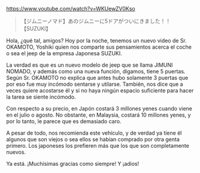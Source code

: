 https://www.youtube.com/watch?v=WKUewZV0Kso

> 【ジムニーノマド】あのジムニーに5ドアがついにきました！！【SUZUKI】 

Hola, ¿qué tal, amigos? Hoy por la noche, tenemos un nuevo video de Sr. OKAMOTO, Yoshiki quien nos comparte sus pensamientos acerca el coche o sea el jeep de la empresa Japonesa SUZUKI.

La verdad es que es un nuevo modelo de jeep que se llama JIMUNI NOMADO, y además como una nueva función, digamos, tiene 5 puertas. Según Sr. OKAMOTO no explica que antes hubo solamente 3 puertas que por eso fue muy incómodo sentarse y utilarse. También, nos dice que a veces quiere acostarse él y si no haya ningún espacio suficiente para hacer la tarea se siente incómodo. 

Con respecto a su precio, en Japón costará 3 millones yenes cuando viene en el julio o agosto. No obstante, en Malaysia, costará 10 millones yenes, y por lo tanto, le parece que es demasiado caro.

A pesar de todo, nos recomienda este vehículo, y de verdad ya tiene él algunos que son viejos o sea ellos se habían comprado por otra genta primero. Los japoneses los prefieren más que los que son completamente nuevos.

Ya está. ¡Muchísimas gracias como siempre! Y ¡adios! 

